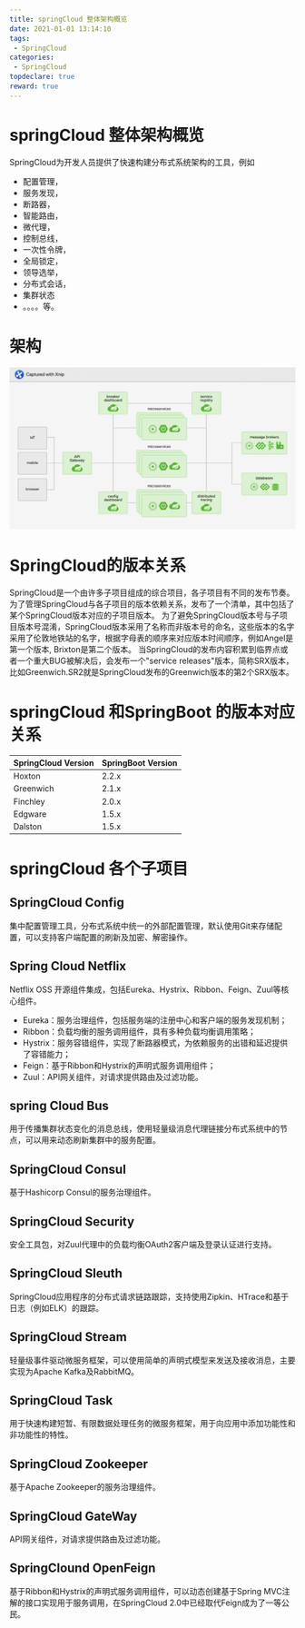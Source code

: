 ```yaml
---
title: springCloud 整体架构概览
date: 2021-01-01 13:14:10
tags:
 - SpringCloud
categories:
 - SpringCloud
topdeclare: true
reward: true
---
```


# springCloud 整体架构概览



SpringCloud为开发人员提供了快速构建分布式系统架构的工具，例如

- 配置管理，
- 服务发现，
- 断路器，
- 智能路由，
- 微代理，
- 控制总线，
- 一次性令牌，
- 全局锁定，
- 领导选举，
- 分布式会话，
- 集群状态
- 。。。。等。

# 架构

![image-20201205211757470](springcloud-00spring架构览/image-20201205211757470.png)

# SpringCloud的版本关系

SpringCloud是一个由许多子项目组成的综合项目，各子项目有不同的发布节奏。 为了管理SpringCloud与各子项目的版本依赖关系，发布了一个清单，其中包括了某个SpringCloud版本对应的子项目版本。 为了避免SpringCloud版本号与子项目版本号混淆，SpringCloud版本采用了名称而非版本号的命名，这些版本的名字采用了伦敦地铁站的名字，根据字母表的顺序来对应版本时间顺序，例如Angel是第一个版本, Brixton是第二个版本。 当SpringCloud的发布内容积累到临界点或者一个重大BUG被解决后，会发布一个"service releases"版本，简称SRX版本，比如Greenwich.SR2就是SpringCloud发布的Greenwich版本的第2个SRX版本。

# springCloud 和SpringBoot 的版本对应关系

| SpringCloud Version | SpringBoot Version |
| ------------------- | ------------------ |
| Hoxton              | 2.2.x              |
| Greenwich           | 2.1.x              |
| Finchley            | 2.0.x              |
| Edgware             | 1.5.x              |
| Dalston             | 1.5.x              |



# springCloud 各个子项目

## SpringCloud Config

集中配置管理工具，分布式系统中统一的外部配置管理，默认使用Git来存储配置，可以支持客户端配置的刷新及加密、解密操作。

## Spring Cloud Netflix

Netflix OSS 开源组件集成，包括Eureka、Hystrix、Ribbon、Feign、Zuul等核心组件。

- Eureka：服务治理组件，包括服务端的注册中心和客户端的服务发现机制；
- Ribbon：负载均衡的服务调用组件，具有多种负载均衡调用策略；
- Hystrix：服务容错组件，实现了断路器模式，为依赖服务的出错和延迟提供了容错能力；
- Feign：基于Ribbon和Hystrix的声明式服务调用组件；
- Zuul：API网关组件，对请求提供路由及过滤功能。

## spring Cloud Bus



用于传播集群状态变化的消息总线，使用轻量级消息代理链接分布式系统中的节点，可以用来动态刷新集群中的服务配置。



## SpringCloud Consul

基于Hashicorp Consul的服务治理组件。



## SpringCloud Security

安全工具包，对Zuul代理中的负载均衡OAuth2客户端及登录认证进行支持。



## SpringCloud Sleuth

SpringCloud应用程序的分布式请求链路跟踪，支持使用Zipkin、HTrace和基于日志（例如ELK）的跟踪。

## SpringCloud Stream

轻量级事件驱动微服务框架，可以使用简单的声明式模型来发送及接收消息，主要实现为Apache Kafka及RabbitMQ。

## SpringCloud Task

用于快速构建短暂、有限数据处理任务的微服务框架，用于向应用中添加功能性和非功能性的特性。



## SpringCloud Zookeeper



基于Apache Zookeeper的服务治理组件。



## SpringCloud GateWay

API网关组件，对请求提供路由及过滤功能。



## SpringClound OpenFeign

基于Ribbon和Hystrix的声明式服务调用组件，可以动态创建基于Spring MVC注解的接口实现用于服务调用，在SpringCloud 2.0中已经取代Feign成为了一等公民。

